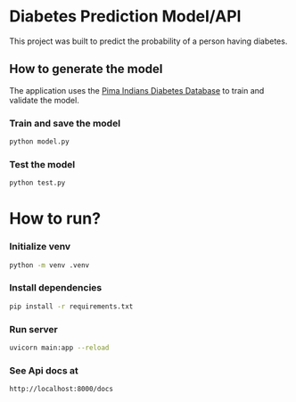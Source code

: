 # Diabetes Prediction Model/API

This project was built to predict the probability of a person having diabetes.

## How to generate the model

The application uses the [Pima Indians Diabetes Database](https://www.kaggle.com/datasets/uciml/pima-indians-diabetes-database) to train and validate the model.

### Train and save the model

```bash
python model.py
```

### Test the model

```bash
python test.py
```

# How to run?

### Initialize venv

```bash
python -m venv .venv
```

### Install dependencies

```bash
pip install -r requirements.txt
```

### Run server

```bash
uvicorn main:app --reload
```

### See Api docs at

```bash
http://localhost:8000/docs
```
